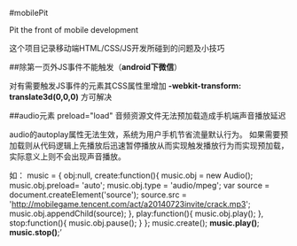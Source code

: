 #mobilePit

Pit the front of mobile development

这个项目记录移动端HTML/CSS/JS开发所碰到的问题及小技巧

##除第一页外JS事件不能触发（**android下微信**）

对有需要触发JS事件的元素其CSS属性里增加 **-webkit-transform: translate3d(0,0,0)** 方可解决

##audio元素 preload="load" 音频资源文件无法预加载造成手机端声音播放延迟

audio的autoplay属性无法生效，系统为用户手机节省流量默认行为。 如果需要预加载则从代码逻辑上先播放后迅速暂停播放从而实现触发播放行为而实现预加载，实际意义上则不会出现声音播放。

如：
    music = {
    obj:null,
    create:function(){
        music.obj =  new Audio();
        music.obj.preload= 'auto';
        music.obj.type = 'audio/mpeg';
        var source = document.createElement('source');
        source.src = 'http://mobilegame.tencent.com/act/a20140723invite/crack.mp3';
        music.obj.appendChild(source);
    },
    play:function(){
        music.obj.play();
    },
    stop:function(){
        music.obj.pause();
    }
};
music.create();
**music.play()**;
**music.stop()**;’

